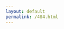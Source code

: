 ```yaml
---
layout: default
permalink: /404.html
---
```


<!-- redirect to page creator if not exists -->
<script type="text/javascript">
    var filename = window.location.pathname.split('/').pop();
    var url = '{{ site.github.repository_url }}/new/master/wiki?filename='+filename;
    window.location=url;
</script>